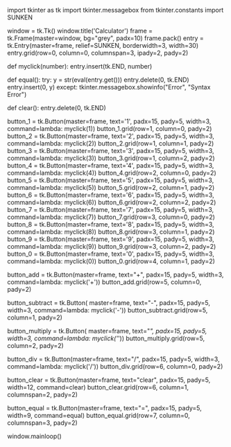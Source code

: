 import tkinter as tk
import tkinter.messagebox
from tkinter.constants import SUNKEN
 
window = tk.Tk()
window.title('Calculator')
frame = tk.Frame(master=window, bg="grey", padx=10)
frame.pack()
entry = tk.Entry(master=frame, relief=SUNKEN, borderwidth=3, width=30)
entry.grid(row=0, column=0, columnspan=3, ipady=2, pady=2)
 
 
def myclick(number):
    entry.insert(tk.END, number)
 
 
def equal():
    try:
        y = str(eval(entry.get()))
        entry.delete(0, tk.END)
        entry.insert(0, y)
    except:
        tkinter.messagebox.showinfo("Error", "Syntax Error")
 
 
def clear():
    entry.delete(0, tk.END)
 
 
button_1 = tk.Button(master=frame, text='1', padx=15,
                     pady=5, width=3, command=lambda: myclick(1))
button_1.grid(row=1, column=0, pady=2)
button_2 = tk.Button(master=frame, text='2', padx=15,
                     pady=5, width=3, command=lambda: myclick(2))
button_2.grid(row=1, column=1, pady=2)
button_3 = tk.Button(master=frame, text='3', padx=15,
                     pady=5, width=3, command=lambda: myclick(3))
button_3.grid(row=1, column=2, pady=2)
button_4 = tk.Button(master=frame, text='4', padx=15,
                     pady=5, width=3, command=lambda: myclick(4))
button_4.grid(row=2, column=0, pady=2)
button_5 = tk.Button(master=frame, text='5', padx=15,
                     pady=5, width=3, command=lambda: myclick(5))
button_5.grid(row=2, column=1, pady=2)
button_6 = tk.Button(master=frame, text='6', padx=15,
                     pady=5, width=3, command=lambda: myclick(6))
button_6.grid(row=2, column=2, pady=2)
button_7 = tk.Button(master=frame, text='7', padx=15,
                     pady=5, width=3, command=lambda: myclick(7))
button_7.grid(row=3, column=0, pady=2)
button_8 = tk.Button(master=frame, text='8', padx=15,
                     pady=5, width=3, command=lambda: myclick(8))
button_8.grid(row=3, column=1, pady=2)
button_9 = tk.Button(master=frame, text='9', padx=15,
                     pady=5, width=3, command=lambda: myclick(9))
button_9.grid(row=3, column=2, pady=2)
button_0 = tk.Button(master=frame, text='0', padx=15,
                     pady=5, width=3, command=lambda: myclick(0))
button_0.grid(row=4, column=1, pady=2)
 
button_add = tk.Button(master=frame, text="+", padx=15,
                       pady=5, width=3, command=lambda: myclick('+'))
button_add.grid(row=5, column=0, pady=2)
 
button_subtract = tk.Button(
    master=frame, text="-", padx=15, pady=5, width=3, command=lambda: myclick('-'))
button_subtract.grid(row=5, column=1, pady=2)
 
button_multiply = tk.Button(
    master=frame, text="*", padx=15, pady=5, width=3, command=lambda: myclick('*'))
button_multiply.grid(row=5, column=2, pady=2)
 
button_div = tk.Button(master=frame, text="/", padx=15,
                       pady=5, width=3, command=lambda: myclick('/'))
button_div.grid(row=6, column=0, pady=2)
 
button_clear = tk.Button(master=frame, text="clear",
                         padx=15, pady=5, width=12, command=clear)
button_clear.grid(row=6, column=1, columnspan=2, pady=2)
 
button_equal = tk.Button(master=frame, text="=", padx=15,
                         pady=5, width=9, command=equal)
button_equal.grid(row=7, column=0, columnspan=3, pady=2)
 
window.mainloop()
